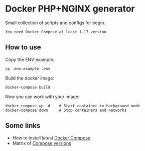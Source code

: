 # Docker PHP+NGINX generator

Small collection of scripts and configs for begin.

    You need Docker Compose at least 1.17 version

## How to use

Copy the ENV example:

    cp .env.example .env

Build the docker image:

    docker-compose build

Now you can work with your image:

    docker-compose up -d    # Start container in background mode
    docker-compose down     # Stop containers and networks

## Some links

* How to install latest [Docker Compose](https://docs.docker.com/compose/install/#install-compose)
* Matrix of [Compose versions](https://docs.docker.com/compose/compose-file/compose-versioning/#compatibility-matrix)
